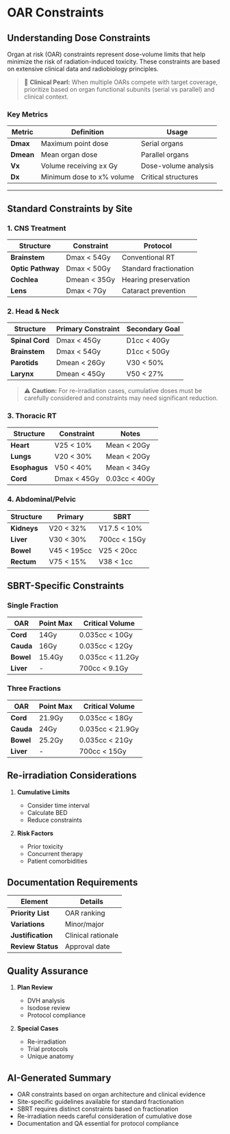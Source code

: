 # OAR Constraints

## Understanding Dose Constraints
Organ at risk (OAR) constraints represent dose-volume limits that help minimize the risk of radiation-induced toxicity. These constraints are based on extensive clinical data and radiobiology principles.

> 🎯 **Clinical Pearl:** When multiple OARs compete with target coverage, prioritize based on organ functional subunits (serial vs parallel) and clinical context.

### Key Metrics
| Metric | Definition | Usage |
|--------|------------|--------|
| **Dmax** | Maximum point dose | Serial organs |
| **Dmean** | Mean organ dose | Parallel organs |
| **Vx** | Volume receiving ≥x Gy | Dose-volume analysis |
| **Dx** | Minimum dose to x% volume | Critical structures |

---

## Standard Constraints by Site

### 1. CNS Treatment
| Structure | Constraint | Protocol |
|-----------|------------|----------|
| **Brainstem** | Dmax < 54Gy | Conventional RT |
| **Optic Pathway** | Dmax < 50Gy | Standard fractionation |
| **Cochlea** | Dmean < 35Gy | Hearing preservation |
| **Lens** | Dmax < 7Gy | Cataract prevention |

### 2. Head & Neck
| Structure | Primary Constraint | Secondary Goal |
|-----------|-------------------|----------------|
| **Spinal Cord** | Dmax < 45Gy | D1cc < 40Gy |
| **Brainstem** | Dmax < 54Gy | D1cc < 50Gy |
| **Parotids** | Dmean < 26Gy | V30 < 50% |
| **Larynx** | Dmean < 45Gy | V50 < 27% |

> ⚠️ **Caution:** For re-irradiation cases, cumulative doses must be carefully considered and constraints may need significant reduction.

### 3. Thoracic RT
| Structure | Constraint | Notes |
|-----------|------------|-------|
| **Heart** | V25 < 10% | Mean < 20Gy |
| **Lungs** | V20 < 30% | Mean < 20Gy |
| **Esophagus** | V50 < 40% | Mean < 34Gy |
| **Cord** | Dmax < 45Gy | 0.03cc < 40Gy |

### 4. Abdominal/Pelvic
| Structure | Primary | SBRT |
|-----------|---------|------|
| **Kidneys** | V20 < 32% | V17.5 < 10% |
| **Liver** | V30 < 30% | 700cc < 15Gy |
| **Bowel** | V45 < 195cc | V25 < 20cc |
| **Rectum** | V75 < 15% | V38 < 1cc |

## SBRT-Specific Constraints

### Single Fraction
| OAR | Point Max | Critical Volume |
|-----|-----------|----------------|
| **Cord** | 14Gy | 0.035cc < 10Gy |
| **Cauda** | 16Gy | 0.035cc < 12Gy |
| **Bowel** | 15.4Gy | 0.035cc < 11.2Gy |
| **Liver** | - | 700cc < 9.1Gy |

### Three Fractions
| OAR | Point Max | Critical Volume |
|-----|-----------|----------------|
| **Cord** | 21.9Gy | 0.035cc < 18Gy |
| **Cauda** | 24Gy | 0.035cc < 21.9Gy |
| **Bowel** | 25.2Gy | 0.035cc < 21Gy |
| **Liver** | - | 700cc < 15Gy |

## Re-irradiation Considerations
1. **Cumulative Limits**
   - Consider time interval
   - Calculate BED
   - Reduce constraints
   
2. **Risk Factors**
   - Prior toxicity
   - Concurrent therapy
   - Patient comorbidities

## Documentation Requirements
| Element | Details |
|---------|----------|
| **Priority List** | OAR ranking |
| **Variations** | Minor/major |
| **Justification** | Clinical rationale |
| **Review Status** | Approval date |

## Quality Assurance
1. **Plan Review**
   - DVH analysis
   - Isodose review
   - Protocol compliance
   
2. **Special Cases**
   - Re-irradiation
   - Trial protocols
   - Unique anatomy

## AI-Generated Summary
- OAR constraints based on organ architecture and clinical evidence
- Site-specific guidelines available for standard fractionation
- SBRT requires distinct constraints based on fractionation
- Re-irradiation needs careful consideration of cumulative dose
- Documentation and QA essential for protocol compliance